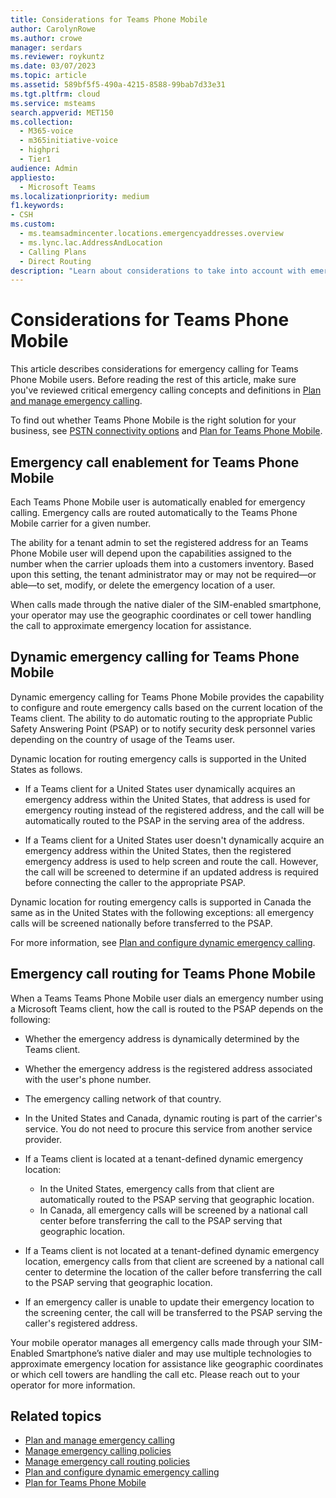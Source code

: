 ```yaml
---
title: Considerations for Teams Phone Mobile
author: CarolynRowe
ms.author: crowe
manager: serdars
ms.reviewer: roykuntz
ms.date: 03/07/2023
ms.topic: article
ms.assetid: 589bf5f5-490a-4215-8588-99bab7d33e31
ms.tgt.pltfrm: cloud
ms.service: msteams
search.appverid: MET150
ms.collection:
  - M365-voice
  - m365initiative-voice
  - highpri
  - Tier1
audience: Admin
appliesto:
  - Microsoft Teams
ms.localizationpriority: medium
f1.keywords:
- CSH
ms.custom:
  - ms.teamsadmincenter.locations.emergencyaddresses.overview
  - ms.lync.lac.AddressAndLocation
  - Calling Plans
  - Direct Routing
description: "Learn about considerations to take into account with emergency calling for Teams Phone Mobile, including dynamic emergency calling and emergency call routing."
---
```


# Considerations for Teams Phone Mobile

This article describes considerations for emergency calling for Teams Phone Mobile users. Before reading the rest of this article, make sure you've reviewed critical emergency calling concepts and definitions in [Plan and manage emergency calling](what-are-emergency-locations-addresses-and-call-routing.md).

To find out whether Teams Phone Mobile is the right solution for your business, see [PSTN connectivity options](pstn-connectivity.md) and [Plan for Teams Phone Mobile](operator-connect-mobile-plan.md).

## Emergency call enablement for Teams Phone Mobile

Each Teams Phone Mobile user is automatically enabled for emergency calling. Emergency calls are routed automatically to the Teams Phone Mobile carrier for a given number.

The ability for a tenant admin to set the registered address for an Teams Phone Mobile user will depend upon the capabilities assigned to the number when the carrier uploads them into a customers inventory. Based upon this setting, the tenant administrator may or may not be required—or able—to set, modify, or delete the emergency location of a user.

When calls made through the native dialer of the SIM-enabled smartphone, your operator may use the geographic coordinates or cell tower handling the call to approximate emergency location for assistance.

## Dynamic emergency calling for Teams Phone Mobile

Dynamic emergency calling for Teams Phone Mobile provides the capability to configure and route emergency calls based on the current location of the Teams client. The ability to do automatic routing to the appropriate Public Safety Answering Point (PSAP) or to notify security desk personnel varies depending on the country of usage of the Teams user.

Dynamic location for routing emergency calls is supported in the United States as follows.

- If a Teams client for a United States user dynamically acquires an emergency address within the United States, that address is used for emergency routing instead of the registered address, and the call will be automatically routed to the PSAP in the serving area of the address.

- If a Teams client for a United States user doesn't dynamically acquire an emergency address within the United States, then the registered emergency address is used to help screen and route the call. However, the call will be screened to determine if an updated address is required before connecting the caller to the appropriate PSAP.

Dynamic location for routing emergency calls is supported in Canada the same as in the United States with the following exceptions: all emergency calls will be screened nationally before transferred to the PSAP.

For more information, see [Plan and configure dynamic emergency calling](configure-dynamic-emergency-calling.md).

## Emergency call routing for Teams Phone Mobile

When a Teams Teams Phone Mobile user dials an emergency number using a Microsoft Teams client, how the call is routed to the PSAP depends on the following:

- Whether the emergency address is dynamically determined by the Teams client.

- Whether the emergency address is the registered address associated with the user's phone number.

- The emergency calling network of that country.

- In the United States and Canada, dynamic routing is part of the carrier's service. You do not need to procure this service from another service provider.

- If a Teams client is located at a tenant-defined dynamic emergency location:
  - In the United States, emergency calls from that client are automatically routed to the PSAP serving that geographic location.
  - In Canada, all emergency calls will be screened by a national call center before transferring the call to the PSAP serving that geographic location.

- If a Teams client is not located at a tenant-defined dynamic emergency location, emergency calls from that client are screened by a national call center to determine the location of the caller before transferring the call to the PSAP serving that geographic location.

- If an emergency caller is unable to update their emergency location to the screening center, the call will be transferred to the PSAP serving the caller's registered address.

Your mobile operator manages all emergency calls made through your SIM-Enabled Smartphone’s native dialer and may use multiple technologies to approximate emergency location for assistance like geographic coordinates or which cell towers are handling the call etc. Please reach out to your operator for more information.

## Related topics

- [Plan and manage emergency calling](what-are-emergency-locations-addresses-and-call-routing.md)
- [Manage emergency calling policies](manage-emergency-calling-policies.md)
- [Manage emergency call routing policies](manage-emergency-call-routing-policies.md)
- [Plan and configure dynamic emergency calling](configure-dynamic-emergency-calling.md)
- [Plan for Teams Phone Mobile](operator-connect-mobile-plan.md)
